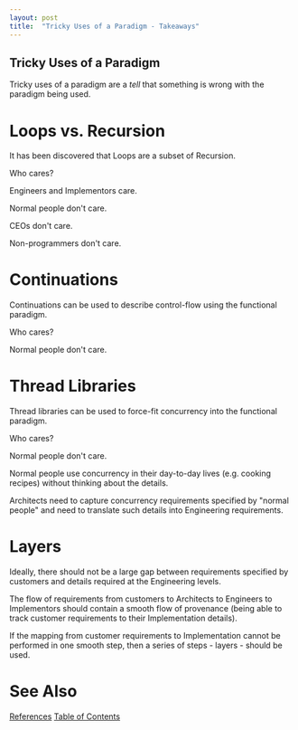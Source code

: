 ```yaml
---
layout: post
title:  "Tricky Uses of a Paradigm - Takeaways"
---
```


## Tricky Uses of a Paradigm 

Tricky uses of a paradigm are a *tell* that something is wrong with the paradigm being used.

# Loops vs. Recursion

It has been discovered that Loops are a subset of Recursion.

Who cares?

Engineers and Implementors care.

Normal people don't care.

CEOs don't care.

Non-programmers don't care.

# Continuations

Continuations can be used to describe control-flow using the functional paradigm.

Who cares?

Normal people don't care.

# Thread Libraries

Thread libraries can be used to force-fit concurrency into the functional paradigm.

Who cares?

Normal people don't care.

Normal people use concurrency in their day-to-day lives (e.g. cooking recipes) without thinking about the details.

Architects need to capture concurrency requirements specified by "normal people" and need to translate such details into Engineering requirements.

# Layers

Ideally, there should not be a large gap between requirements specified by customers and details required at the Engineering levels.  

The flow of requirements from customers to Architects to Engineers to Implementors should contain a smooth flow of provenance (being able to track customer requirements to their Implementation details).

If the mapping from customer requirements to Implementation cannot be performed in one smooth step, then a series of steps - layers - should be used.

# See Also

[References](https://guitarvydas.github.io/2021/01/14/References.html)
[Table of Contents](https://guitarvydas.github.io/2021/05/14/Table-Of-Contents.html)

<script src="https://utteranc.es/client.js" 
        repo="guitarvydas/guitarvydas.github.io" 
        issue-term="pathname" 
        theme="github-light" 
        crossorigin="anonymous" 
        async> 
</script> 
